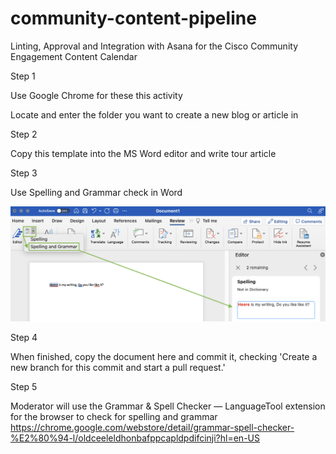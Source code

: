 # community-content-pipeline
Linting, Approval and Integration with Asana for the Cisco Community Engagement Content Calendar


Step 1

Use Google Chrome for these this activity

Locate and enter the folder you want to create a new blog or article in 


Step 2

Copy this template into the MS Word editor and write tour article


Step 3 

Use Spelling and Grammar check in Word

<img src="https://github.com/xanderstevenson/community-content-pipeline/blob/main/media/Word-Check.png?raw=true" width=800) />


Step 4

When finished, copy the document here and commit it, checking 'Create a new branch for this commit and start a pull request.'


Step 5

Moderator will use the Grammar & Spell Checker — LanguageTool extension for the browser to check for spelling and grammar
https://chrome.google.com/webstore/detail/grammar-spell-checker-%E2%80%94-l/oldceeleldhonbafppcapldpdifcinji?hl=en-US




